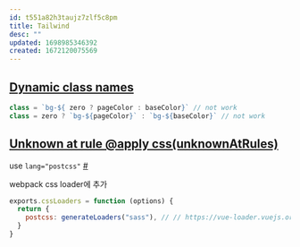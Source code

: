 ```yaml
---
id: t551a82h3taujz7zlf5c8pm
title: Tailwind
desc: ""
updated: 1698985346392
created: 1672120075569
---
```


## [Dynamic class names](https://tailwindcss.com/docs/content-configuration#dynamic-class-names)

```js
class = `bg-${ zero ? pageColor : baseColor}` // not work
class = zero ? `bg-${pageColor}` : `bg-${baseColor}` // not work
```

## [Unknown at rule @apply css(unknownAtRules)](https://github.com/tailwindlabs/tailwindcss/discussions/5258)

use `lang="postcss"` [#](https://github.com/tailwindlabs/tailwindcss/discussions/5258#discussioncomment-3055628)

webpack css loader에 추가

```js
exports.cssLoaders = function (options) {
  return {
    postcss: generateLoaders("sass"), // // https://vue-loader.vuejs.org/en/configurations/extract-css.html
  }
}
```
